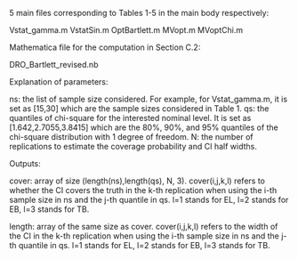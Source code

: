 5 main files corresponding to Tables 1-5 in the main body respectively:

Vstat_gamma.m
VstatSin.m
OptBartlett.m
MVopt.m
MVoptChi.m

Mathematica file for the computation in Section C.2:

DRO_Bartlett_revised.nb

Explanation of parameters:

ns: the list of sample size considered. For example, for Vstat_gamma.m, it is set as [15,30] which are the sample sizes considered in Table 1.
qs: the quantiles of chi-square for the interested nominal level. It is set as [1.642,2.7055,3.8415] which are the 80%, 90%, and 95% quantiles of the chi-square distribution with 1 degree of freedom.
N: the number of replications to estimate the coverage probability and CI half widths.


Outputs:

cover: array of size (length(ns),length(qs), N, 3). cover(i,j,k,l) refers to whether the CI covers the truth in the k-th replication when using the i-th sample size in ns and the j-th quantile in qs. l=1 stands for EL, l=2 stands for EB, l=3 stands for TB. 

length: array of the same size as cover. cover(i,j,k,l) refers to the width of the CI in the k-th replication when using the i-th sample size in ns and the j-th quantile in qs. l=1 stands for EL, l=2 stands for EB, l=3 stands for TB. 
